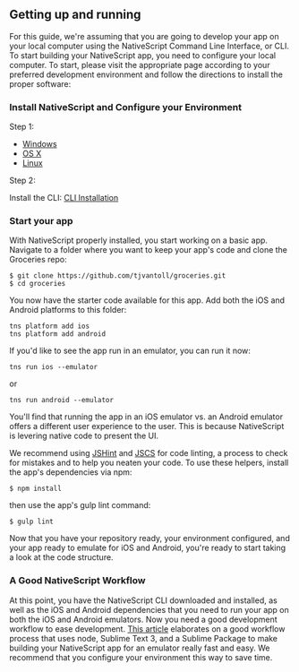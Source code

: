 ## Getting up and running

For this guide, we're assuming that you are going to develop your app on your local computer using the NativeScript Command Line Interface, or CLI. To start building your NativeScript app, you need to configure your local computer. To start, please visit the appropriate page according to your preferred development environment and follow the directions to install the proper software:

### Install NativeScript and Configure your Environment

Step 1:

- [Windows](http://docs.nativescript.org/setup/ns-cli-setup/ns-setup-win.html)
- [OS X](http://docs.nativescript.org/setup/ns-cli-setup/ns-setup-os-x.html)
- [Linux](http://docs.nativescript.org/setup/ns-cli-setup/ns-setup-linux.html)

Step 2: 

Install the CLI: [CLI Installation](http://docs.nativescript.org/setup/ab-setup/ab-cli-setup.html)

### Start your app

With NativeScript properly installed, you start working on a basic app. Navigate to a folder where you want to keep your app's code and clone the Groceries repo:

```
$ git clone https://github.com/tjvantoll/groceries.git
$ cd groceries
```

You now have the starter code available for this app. Add both the iOS and Android platforms to this folder:

```
tns platform add ios
tns platform add android
```

If you'd like to see the app run in an emulator, you can run it now:

```
tns run ios --emulator
``` 
or 
```
tns run android --emulator
```

You'll find that running the app in an iOS emulator vs. an Android emulator offers a different user experience to the user. This is because NativeScript is levering native code to present the UI.

We recommend using [JSHint](http://jshint.com/) and [JSCS](http://jscs.info/) for code linting, a process to check for mistakes and to help you neaten your code. To use these helpers, install the app's dependencies via npm:

```
$ npm install
```

then use the app's gulp lint command:

```
$ gulp lint
```

Now that you have your repository ready, your environment configured, and your app ready to emulate for iOS and Android, you're ready to start taking a look at the code structure.

### A Good NativeScript Workflow

At this point, you have the NativeScript CLI downloaded and installed, as well as the iOS and Android dependencies that you need to run your app on both the iOS and Android emulators. Now you need a good development workflow to ease development. [This article](http://developer.telerik.com/featured/a-nativescript-development-workflow-for-sublime-text/) elaborates on a good workflow process that uses node, Sublime Text 3, and a Sublime Package to make building your NativeScript app for an emulator really fast and easy. We recommend that you configure your environment this way to save time.



